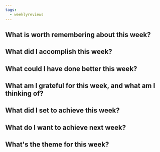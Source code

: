 ```yaml
---
tags:
  - weeklyreviews
---
```

## What is worth remembering about this week?
## What did I accomplish this week?
## What could I have done better this week?
## What am I grateful for this week, and what am I thinking of?
## What did I set to achieve this week?
## What do I want to achieve next week?
## What's the theme for this week?